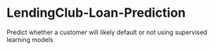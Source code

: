 # LendingClub-Loan-Prediction
Predict whether a customer will likely default or not using supervised learning models
